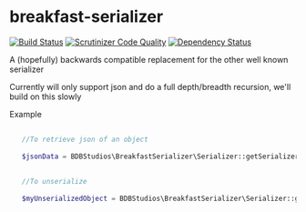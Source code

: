 # breakfast-serializer

[![Build Status](https://travis-ci.org/brettminnie/breakfast-serializer.svg)](https://travis-ci.org/brettminnie/breakfast-serializer)
[![Scrutinizer Code Quality](https://scrutinizer-ci.com/g/brettminnie/breakfast-serializer/badges/quality-score.png?b=develop)](https://scrutinizer-ci.com/g/brettminnie/breakfast-serializer/?branch=develop)
[![Dependency Status](https://www.versioneye.com/user/projects/55378b007f43bcd88900033d/badge.svg?style=flat)](https://www.versioneye.com/user/projects/55378b007f43bcd88900033d)

A (hopefully) backwards compatible replacement for the other well known serializer

Currently will only support json and do a full depth/breadth recursion, we'll build on this slowly

Example
```php
   
   //To retrieve json of an object
   
   $jsonData = BDBStudios\BreakfastSerializer\Serializer::getSerializer()->serialize($myClass);
   
   
   //To unserialize
   
   $myUnserializedObject = BDBStudios\BreakfastSerializer\Serializer::getSerializer()->deserialize($jsonData);
    
```



